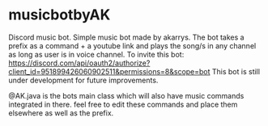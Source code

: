 # musicbotbyAK
Discord music bot.
Simple music bot made by akarrys.
The bot takes a prefix as a command + a youtube link and plays the song/s in any channel as long as user is in voice channel.
To invite this bot: https://discord.com/api/oauth2/authorize?client_id=951899426060902511&permissions=8&scope=bot
This bot is still under development for future improvements.



@AK.java is the bots main class which will also have music commands integrated in there. feel free to edit these commands and place them elsewhere as well as the prefix.
